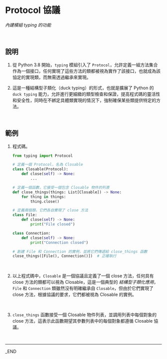 # Protocol 協議

_內建模組 typing 的功能_

<br>

## 說明

1. 從 Python 3.8 開始，`typing` 模組引入了 `Protocol`，允許定義一組方法集合作為一個接口，任何實現了這些方法的類都被視為實作了該接口，也就成為該協定的實現類，而無需透過繼承來實現。

2. 這是一種結構型子類化（duck typing）的形式，也就是擴展了 Python 的 `duck typing` 能力，允許進行更細緻的類型檢查和保證，提高程式碼的靈活性和安全性，同時在不綁定具體類實現的情況下，強制確保某些類提供特定的方法。

<br>

## 範例

1. 程式碼。

    ```python
    from typing import Protocol

    # 定義一個 Protocol，名為 Closable
    class Closable(Protocol):
        def close(self) -> None:
            ...

    # 定義一個函數，它接受一個包含 Closable 物件的列表
    def close_things(things: List[Closable]) -> None:
        for thing in things:
            thing.close()

    # 定義兩個類，它們各自實現了 close 方法
    class File:
        def close(self) -> None:
            print("File closed")

    class Connection:
        def close(self) -> None:
            print("Connection closed")

    # 創建 File 和 Connection 的實例，並將它們傳遞給 close_things 函數
    close_things([File(), Connection()])  # 正確執行
    ```

<br>

2. 以上程式碼中，`Closable` 是一個協議且定義了一個 close 方法，任何具有 close 方法的類都可以視為 Closable，這是一個典型的 _結構型子類化應用_，`File` 和 `Connection` 類雖然沒有明確繼承自 `Closable`，但由於它們實現了 close 方法，根據協議的要求，它們都被視為 Closable 的實例。

<br>

3. `close_things` 函數接受一個 Closable 物件列表，並調用列表中每個對象的 close 方法，這表示此函數期望其參數列表中的每個對象都遵循 Closable 協議。 

<br>

___

_END

